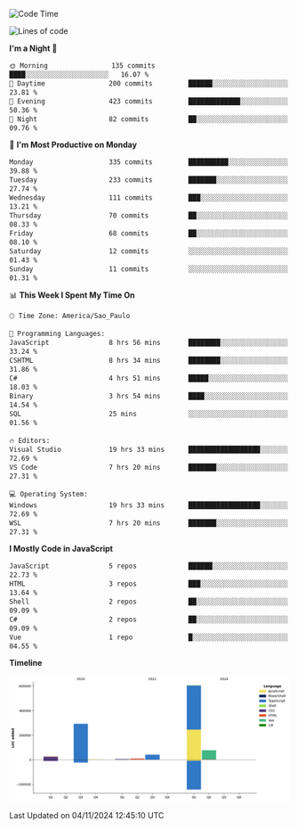 <!--START_SECTION:waka-->
![Code Time](http://img.shields.io/badge/Code%20Time-2%2C803%20hrs%2053%20mins-blue)

![Lines of code](https://img.shields.io/badge/From%20Hello%20World%20I%27ve%20Written-1.1%20million%20lines%20of%20code-blue)

**I'm a Night 🦉** 

```text
🌞 Morning                135 commits         ████░░░░░░░░░░░░░░░░░░░░░   16.07 % 
🌆 Daytime                200 commits         ██████░░░░░░░░░░░░░░░░░░░   23.81 % 
🌃 Evening                423 commits         █████████████░░░░░░░░░░░░   50.36 % 
🌙 Night                  82 commits          ██░░░░░░░░░░░░░░░░░░░░░░░   09.76 % 
```
📅 **I'm Most Productive on Monday** 

```text
Monday                   335 commits         ██████████░░░░░░░░░░░░░░░   39.88 % 
Tuesday                  233 commits         ███████░░░░░░░░░░░░░░░░░░   27.74 % 
Wednesday                111 commits         ███░░░░░░░░░░░░░░░░░░░░░░   13.21 % 
Thursday                 70 commits          ██░░░░░░░░░░░░░░░░░░░░░░░   08.33 % 
Friday                   68 commits          ██░░░░░░░░░░░░░░░░░░░░░░░   08.10 % 
Saturday                 12 commits          ░░░░░░░░░░░░░░░░░░░░░░░░░   01.43 % 
Sunday                   11 commits          ░░░░░░░░░░░░░░░░░░░░░░░░░   01.31 % 
```


📊 **This Week I Spent My Time On** 

```text
🕑︎ Time Zone: America/Sao_Paulo

💬 Programming Languages: 
JavaScript               8 hrs 56 mins       ████████░░░░░░░░░░░░░░░░░   33.24 % 
CSHTML                   8 hrs 34 mins       ████████░░░░░░░░░░░░░░░░░   31.86 % 
C#                       4 hrs 51 mins       █████░░░░░░░░░░░░░░░░░░░░   18.03 % 
Binary                   3 hrs 54 mins       ████░░░░░░░░░░░░░░░░░░░░░   14.54 % 
SQL                      25 mins             ░░░░░░░░░░░░░░░░░░░░░░░░░   01.56 % 

🔥 Editors: 
Visual Studio            19 hrs 33 mins      ██████████████████░░░░░░░   72.69 % 
VS Code                  7 hrs 20 mins       ███████░░░░░░░░░░░░░░░░░░   27.31 % 

💻 Operating System: 
Windows                  19 hrs 33 mins      ██████████████████░░░░░░░   72.69 % 
WSL                      7 hrs 20 mins       ███████░░░░░░░░░░░░░░░░░░   27.31 % 
```

**I Mostly Code in JavaScript** 

```text
JavaScript               5 repos             ██████░░░░░░░░░░░░░░░░░░░   22.73 % 
HTML                     3 repos             ███░░░░░░░░░░░░░░░░░░░░░░   13.64 % 
Shell                    2 repos             ██░░░░░░░░░░░░░░░░░░░░░░░   09.09 % 
C#                       2 repos             ██░░░░░░░░░░░░░░░░░░░░░░░   09.09 % 
Vue                      1 repo              █░░░░░░░░░░░░░░░░░░░░░░░░   04.55 % 
```



**Timeline**

![Lines of Code chart](https://raw.githubusercontent.com/jonhoffmam/jonhoffmam/master/assets/bar_graph.png)


 Last Updated on 04/11/2024 12:45:10 UTC
<!--END_SECTION:waka-->
